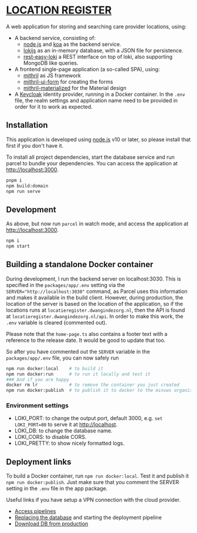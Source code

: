 # [LOCATION REGISTER](https://locatieregister.dwangindezorg.nl)

A web application for storing and searching care provider locations, using:

- A backend service, consisting of:
  - [node.js](https://nodejs.org) and [koa](https://www.npmjs.com/package/koa) as the backend service.
  - [lokijs](http://lokijs.org) as an in-memory database, with a JSON file for persistence.
  - [rest-easy-loki](https://github.com/erikvullings/rest-easy-loki) a REST interface on top of loki, also supporting MongoDB like queries.
- A frontend single-page application (a so-called SPA), using:
  - [mithril](http://mithril.js.org) as JS framework
  - [mithril-ui-form](https://github.com/erikvullings/mithril-ui-form) for creating the forms
  - [mithril-materialized](https://github.com/erikvullings/mithril-materialized) for the Material design
- A [Keycloak](https://www.keycloak.org) identity provider, running in a Docker container. In the `.env` file, the realm settings and application name need to be provided in order for it to work as expected.

## Installation

This application is developed using [node.js](https://nodejs.org) v10 or later, so please install that first if you don't have it.

To install all project dependencies, start the database service and run parcel to bundle your dependencies. You can access the application at [http://localhost:3000](http://localhost:3000).

```bash
pnpm i
npm build:domain
npm run serve
```

## Development

As above, but now run `parcel` in watch mode, and access the application at [http://localhost:3000](http://localhost:1234).

```bash
npm i
npm start
```

## Building a standalone Docker container

During development, I run the backend server on localhost:3030. This is specified in the `packages/app/.env` setting via the `SERVER="http://localhost:3030"` command, as Parcel uses this information and makes it available in the build client. However, during production, the location of the server is based on the location of the application, so if the locations runs at `locatieregister.dwangindezorg.nl`, then the API is found at `locatieregister.dwangindezorg.nl/api`. In order to make this work, the `.env` variable is cleared (commented out).

Please note that the `home-page.ts` also contains a footer text with a reference to the release date. It would be good to update that too.

So after you have commented out the `SERVER` variable in the `packages/app/.env` file, you can now safely run

```bash
npm run docker:local    # to build it
npm run docker:run      # to run it locally and test it
### And if you are happy
docker rm lr            # to remove the container you just created
npm run docker:publish  # to publish it to docker to the minvws organisation
```

### Environment settings

- LOKI_PORT: to change the output port, default 3000, e.g. `set LOKI_PORT=80` to serve it at [http://localhost](http://localhost).
- LOKI_DB: to change the database name.
- LOKI_CORS: to disable CORS.
- LOKI_PRETTY: to show nicely formatted logs.

## Deployment links

To build a Docker container, run `npm run docker:local`. Test it and publish it `npm run docker:publish`. Just make sure that you comment the SERVER setting in the `.env` file in the app package.

Useful links if you have setup a VPN connection with the cloud provider.

- [Access pipelines](https://git.overheid.standaardplatform.rijksapps.nl/vws/locr/hackaton/locatieregister/pipelines)
- [Replacing the database](https://git.overheid.standaardplatform.rijksapps.nl/vws/locr/hackaton/locatieregister/blob/extra-params/db/locatieregister.db) and starting the deployment pipeline
- [Download DB from production](https://git.overheid.standaardplatform.rijksapps.nl/vws/locr/backup-db-prod/pipelines)
